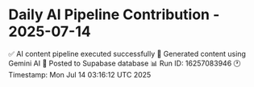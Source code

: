 # Daily AI Pipeline Contribution - 2025-07-14

✅ AI content pipeline executed successfully
🤖 Generated content using Gemini AI
💾 Posted to Supabase database
📊 Run ID: 16257083946
🕐 Timestamp: Mon Jul 14 03:16:12 UTC 2025
